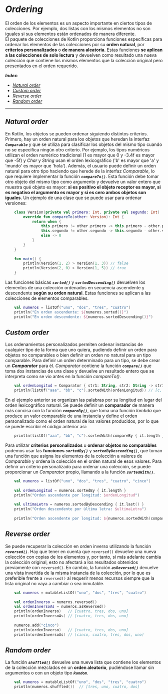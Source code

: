 <h1><i>Ordering</i></h1>

El orden de los elementos es un aspecto importante en ciertos tipos de colecciones. Por ejemplo, dos listas con los mismos elementos no son iguales si sus elementos están ordenados de manera diferente.  
El paquete de colecciones de Kotlin proporciona funciones específicas para ordenar los elementos de las colecciones por su **orden natural**, por **criterios personalizados** o **de manera aleatoria**. Estas funciones **se aplican a las colecciones de solo lectura** y devuelven como resultado una nueva colección que contiene los mismos elementos que la colección original pero presentados en el orden requerido.

***Index***:
<!-- TOC -->
  * [*Natural order*](#natural-order)
  * [*Custom order*](#custom-order)
  * [*Reverse order*](#reverse-order)
  * [*Random order*](#random-order)
<!-- TOC -->

---

## *Natural order*
En Kotlin, los objetos se pueden ordenar siguiendo distintos criterios. Primero, hay un orden natural para los objetos que heredan la interfaz ***``Comparable``*** y que se utiliza para clasificar los objetos del mismo tipo cuando no se especifica ningún otro criterio. Por ejemplo, los tipos numéricos utilizan el orden numérico tradicional (1 es mayor que 0 y -3.4f es mayor que -5f) y *Char* y *String* usan el orden lexicográfico ('b' es mayor que 'a' y 'mundo' es mayor que 'hola').
Además, el usuario puede definir un orden natural para otro tipo haciendo que herede de la interfaz *Comparable*, lo que requiere implementar la función ***``compareTo()``***. Esta función debe tomar otro objeto del mismo tipo como argumento y devuelve un valor entero que muestra qué objeto es mayor: **si es positivo el objeto receptor es mayor, si es negativo el argumento es mayor y si es cero ambos objetos son iguales**. Un ejemplo de una clase que se puede usar para ordenar versiones:

```kotlin
    class Version(private val primero: Int, private val segundo: Int) : Comparable<Version> {
        override fun compareTo(other: Version): Int {
            return when {
                this.primero != other.primero -> this.primero - other.primero
                this.segundo != other.segundo -> this.segundo - other.segundo
                else -> 0
            }
        }
    }
    
    fun main() {
        println(Version(1, 2) > Version(1, 3)) // false
        println(Version(2, 0) > Version(1, 5)) // true
    }
```

Las funciones básicas ***``sorted()``*** y ***``sortedDescending()``*** devuelven los elementos de una colección ordenados en secuencia ascendente y descendente **según su orden natural**. Estas funciones se aplican a las colecciones de elementos comparables.

```kotlin
    val numeros = listOf("uno", "dos", "tres", "cuatro")
    println("En orden ascendente: ${numeros.sorted()}")
    println("En orden descendente: ${numeros.sortedDescending()}")
```

## *Custom order*
Los ordenamientos personalizados permiten ordenar instancias de cualquier tipo de la forma que uno quiera, pudiendo definir un orden para objetos no comparables o bien definir un orden no natural para un tipo comparable. Para definir un orden determinado para un tipo, se debe crear un ***Comparator*** para él. *Comparator* contiene la función ***``compare()``*** que toma dos instancias de una clase y devuelve un resultado entero que se interpreta como se vio antes en la función *compareTo()*.

```kotlin
    val ordenLongitud = Comparator { str1: String, str2: String -> str1.length - str2.length }
    println(listOf("aaa", "bb", "c").sortedWith(ordenLongitud)) // [c, bb, aaa]
```

En el ejemplo anterior se organizan las palabras por su longitud en lugar del orden lexicográfico natural. Se puede definir un **comparador** de manera más concisa con la función ***``compareBy()``***, que toma una función *lambda* que produce un valor comparable de una instancia y define el orden personalizado como el orden natural de los valores producidos, por lo que se puede escribir el código anterior así:

```kotlin
    println(listOf("aaa", "bb", "c").sortedWith(compareBy { it.length }))
```

Para utilizar **criterios personalizados** u **ordenar objetos no comparables** podemos usar las **funciones** ***``sortedBy()``*** y ***``sortedByDescending()``***, que toman una función que asigna los elementos de la colección a valores de *Comparable* y ordena la colección en el orden natural de esos valores. Para definir un criterio personalizado para ordenar una colección, se puede proporcionar un *Comparator* propio, llamando a la función ***``sortedWith()``***.

```kotlin
    val numeros = listOf("uno", "dos", "tres", "cuatro", "cinco")
    
    val ordenLongitud = numeros.sortedBy { it.length }
    println("Orden ascendente por longitud: $ordenLongitud")
    
    val ultimaLetra = numeros.sortedByDescending { it.last() }
    println("Orden descendente por última letra: $ultimaLetra")
    
    println("Orden ascendente por longitud: ${numeros.sortedWith(compareBy { it.length })}")
```

## *Reverse order*
Se puede recuperar la colección en orden inverso utilizando la función ***``reversed()``***. Hay que tener en cuenta que ``reversed()`` devuelve una nueva colección con copias de los elementos y, por tanto, si más adelante cambia la colección original, esto no afectará a los resultados obtenidos previamente con ``reversed()``. En cambio, la función ***``asReversed()``*** devuelve una vista invertida de la misma instancia de la colección, por lo que es preferible frente a ``reversed()`` al requerir menos recursos siempre que la lista original no vaya a cambiar o sea inmutable.

```kotlin
    val numeros = mutableListOf("uno", "dos", "tres", "cuatro")
    
    val ordenInverso = numeros.reversed()
    val ordenInversoAs = numeros.asReversed()
    println(ordenInverso)   // [cuatro, tres, dos, uno]
    println(ordenInversoAs) // [cuatro, tres, dos, uno]
    
    numeros.add("cinco")
    println(ordenInverso)   // [cuatro, tres, dos, uno]
    println(ordenInversoAs) // [cinco, cuatro, tres, dos, uno]
```

## *Random order*
La función ***``shuffled()``*** devuelve una nueva lista que contiene los elementos de la colección mezclados en un **orden aleatorio**, pudiéndose llamar sin argumentos o con un objeto tipo ***``Random``***.

```kotlin
    val numeros = mutableListOf("uno", "dos", "tres", "cuatro")
    println(numeros.shuffled())  // [tres, uno, cuatro, dos]
```
